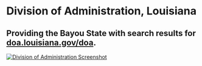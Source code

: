 # Division of Administration, Louisiana

## Providing the Bayou State with search results for [doa.louisiana.gov/doa](http://doa.louisiana.gov/doa/).

[![Division of Administration Screenshot](https://d3qcdigd1fhos0.cloudfront.net/blog/img/customers-la.png "Division of Administration Screenshot")](http://search.usa.gov/search?utf8=%E2%9C%93&sc=0&query=w2&m=&affiliate=doa&commit=Search&m=true)
